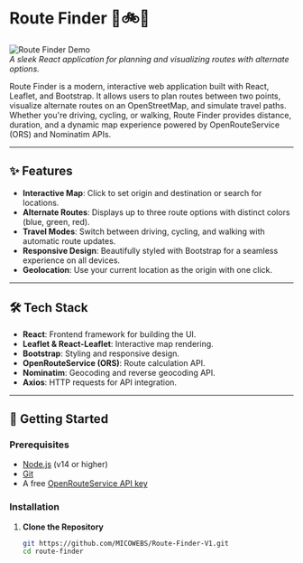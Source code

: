 # Route Finder 🚗🚲🚶

![Route Finder Demo](https://via.placeholder.com/800x400.png?text=Route+Finder+Demo)  
*A sleek React application for planning and visualizing routes with alternate options.*

Route Finder is a modern, interactive web application built with React, Leaflet, and Bootstrap. It allows users to plan routes between two points, visualize alternate routes on an OpenStreetMap, and simulate travel paths. Whether you're driving, cycling, or walking, Route Finder provides distance, duration, and a dynamic map experience powered by OpenRouteService (ORS) and Nominatim APIs.

---

## ✨ Features

- **Interactive Map**: Click to set origin and destination or search for locations.
- **Alternate Routes**: Displays up to three route options with distinct colors (blue, green, red).
- **Travel Modes**: Switch between driving, cycling, and walking with automatic route updates.
- **Responsive Design**: Beautifully styled with Bootstrap for a seamless experience on all devices.
- **Geolocation**: Use your current location as the origin with one click.

---

## 🛠️ Tech Stack

- **React**: Frontend framework for building the UI.
- **Leaflet & React-Leaflet**: Interactive map rendering.
- **Bootstrap**: Styling and responsive design.
- **OpenRouteService (ORS)**: Route calculation API.
- **Nominatim**: Geocoding and reverse geocoding API.
- **Axios**: HTTP requests for API integration.

---



## 🚀 Getting Started

### Prerequisites
- [Node.js](https://nodejs.org/) (v14 or higher)
- [Git](https://git-scm.com/)
- A free [OpenRouteService API key](https://openrouteservice.org/dev/#/signup)

### Installation

1. **Clone the Repository**
   ```bash
   git https://github.com/MICOWEBS/Route-Finder-V1.git
   cd route-finder
